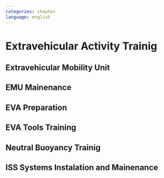 ```yaml
---
categories: chapter
language: english
---
```


# Extravehicular Activity Trainig

## Extravehicular Mobility Unit

## EMU Mainenance

## EVA Preparation

## EVA Tools Training

## Neutral Buoyancy Trainig

## ISS Systems Instalation and Mainenance
